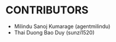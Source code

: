 CONTRIBUTORS
============

 - Milindu Sanoj Kumarage (agentmilindu)
 - Thai Duong Bao Duy (sunzi1520)